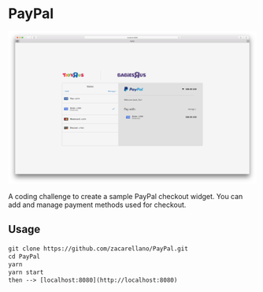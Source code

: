 # PayPal
![PayPal preview](./dist/assets/img/other/PayPal_preview.png)

A coding challenge to create a sample PayPal checkout widget. You can add and manage payment methods used for checkout.

## Usage
```
git clone https://github.com/zacarellano/PayPal.git
cd PayPal
yarn
yarn start
then --> [localhost:8080](http://localhost:8080)
```
